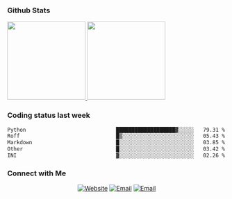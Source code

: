 
### Github Stats

<a href="https://github.com/lileixuan">
  <img height="180em" src="https://github-readme-stats.vercel.app/api?username=lileixuan&theme=buefy&show_icons=true" />
  <img height="180em" src="https://github-readme-stats.vercel.app/api/top-langs/?username=lileixuan&theme=buefy&layout=compact" />
</a>

### Coding status last week 

<!--START_SECTION:waka-->

```txt
Python                             ███████████████████▓░░░░░   79.31 %
Roff                               █▒░░░░░░░░░░░░░░░░░░░░░░░   05.43 %
Markdown                           █░░░░░░░░░░░░░░░░░░░░░░░░   03.85 %
Other                              █░░░░░░░░░░░░░░░░░░░░░░░░   03.42 %
INI                                ▓░░░░░░░░░░░░░░░░░░░░░░░░   02.26 %
```

<!--END_SECTION:waka-->

### Connect with Me 

<p align="center">
<a href="https://www.koomu.cn/"><img alt="Website" src="https://img.shields.io/badge/Website-www.koomu.cn-blue?style=flat-square&logo=google-chrome"></a>
<a href="mailto:lileixuan@gmail.com"><img alt="Email" src="https://img.shields.io/badge/Email-lileixuan@gmail.com-blue?style=flat-square&logo=gmail"></a>
<a href="https://www.koomu.cn/rss/"><img alt="Email" src="https://img.shields.io/badge/RSS-www.koomu.cn%2Frss%2F-blue?style=flat-square&logo=rss"></a>


</p>
